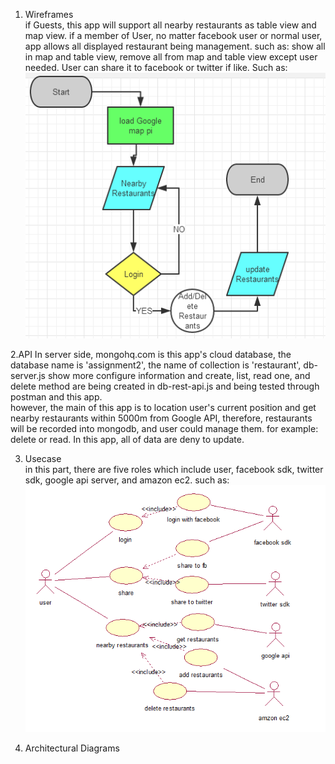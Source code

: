 1. Wireframes<br>
	if Guests, this app will support all nearby restaurants as table view and map view.
	if a member of User, no matter facebook user or normal user, app allows all displayed restaurant being management. such as: show all in map and table view, remove all from map and table view except user needed.
	User can share it to facebook or twitter if like. Such as:
	![ScreenShot](wireframes.png)


2.API
	In server side, mongohq.com is this app's cloud database, the database name is 'assignment2', the name of collection is 'restaurant', db-server.js show more configure information and create, list, read one, and delete method are being created in db-rest-api.js and being tested through postman and this app.<br>
	however, the main of this app is to location user's current position and get nearby restaurants within 5000m from Google API, therefore, restaurants will be recorded into mongodb, and user could manage them. for example: delete or read. In this app, all of data are deny to update.

3. Usecase<br>
	in this part, there are five roles which include user, facebook sdk, twitter sdk, google api server, and amazon ec2. such as:
	![ScreenShot](usecase.png)


4. Architectural Diagrams